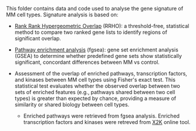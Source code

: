 This folder contains data and code used to analyse the gene signature of MM cell types. 
Signature analysis is based on:

 -   [Rank Rank Hypergeometric Overlap](https://academic.oup.com/nar/article/38/17/e169/1033168) (RRHO): a threshold-free, statistical method to compare two ranked gene lists to identify regions of significant overlap.

 -  [Pathway enrichment analysis](https://www.biorxiv.org/content/10.1101/060012v3.abstract) (fgsea): gene set enrichment analysis (GSEA) to determine whether predefined gene sets show statistically significant, concordant differences between MM vs control.

-  Assessment of the overlap of enriched pathways, transcription factors, and kinases between MM cell types using Fisher's exact test. This statistical test evaluates whether the observed overlap between two sets of enriched features (e.g., pathways shared between two cell types) is greater than expected by chance, providing a measure of similarity or shared biology between cell types.

   - Enriched pathways were retrieved from fgsea analysis. Enriched transcription factors and kinases were retreved from [X2K](https://maayanlab.cloud/X2K/) online tool. 

